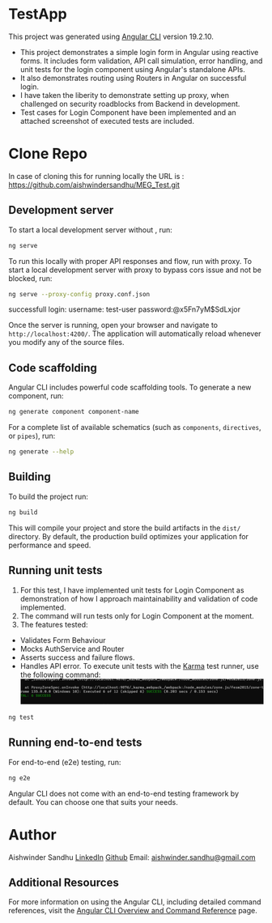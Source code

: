 # TestApp

This project was generated using [Angular CLI](https://github.com/angular/angular-cli) version 19.2.10.
- This project demonstrates a simple login form in Angular using reactive forms. It includes form validation, API call simulation, error handling, and unit tests for the login component using Angular's standalone APIs.
- It also demonstrates routing using Routers in Angular on successful login.
- I have taken the liberity to demonstrate setting up proxy, when challenged on security roadblocks from Backend in development.
- Test cases for Login Component have been implemented and an attached screenshot of executed tests are included. 
# Clone Repo
In case of cloning this for running locally the URL is : https://github.com/aishwindersandhu/MEG_Test.git
## Development server
To start a local development server without , run:

```bash
ng serve 
```
To run this locally with proper API responses and flow, run with proxy.
To start a local development server with proxy to bypass cors issue and not be blocked, run:

```bash
ng serve --proxy-config proxy.conf.json
```
successfull login:
username: test-user
password:@x5Fn7yM$SdLxjor


Once the server is running, open your browser and navigate to `http://localhost:4200/`. The application will automatically reload whenever you modify any of the source files.

## Code scaffolding

Angular CLI includes powerful code scaffolding tools. To generate a new component, run:

```bash
ng generate component component-name
```

For a complete list of available schematics (such as `components`, `directives`, or `pipes`), run:

```bash
ng generate --help
```

## Building

To build the project run:

```bash
ng build
```

This will compile your project and store the build artifacts in the `dist/` directory. By default, the production build optimizes your application for performance and speed.

## Running unit tests
1. For this test, I have implemented unit tests for Login Component as demonstration of how I approach maintainability and validation of code implemented.
2. The command will run tests only for Login Component at the moment.
3. The features tested:
- Validates Form Behaviour
- Mocks AuthService and Router
- Asserts success and failure flows.
- Handles API error.
To execute unit tests with the [Karma](https://karma-runner.github.io) test runner, use the following command:
![alt text](image.png)
```bash
ng test
```

## Running end-to-end tests

For end-to-end (e2e) testing, run:

```bash
ng e2e
```

Angular CLI does not come with an end-to-end testing framework by default. You can choose one that suits your needs.

# Author
Aishwinder Sandhu
[LinkedIn](https://www.linkedin.com/in/aishwinder-sandhu-3b5002102/)
[Github](https://github.com/aishwindersandhu)
Email: aishwinder.sandhu@gmail.com

## Additional Resources

For more information on using the Angular CLI, including detailed command references, visit the [Angular CLI Overview and Command Reference](https://angular.dev/tools/cli) page.
